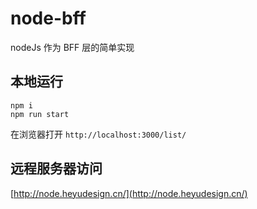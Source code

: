 # node-bff
nodeJs 作为 BFF 层的简单实现

## 本地运行

```cli
npm i 
npm run start
```
在浏览器打开 `http://localhost:3000/list/`

## 远程服务器访问

[http://node.heyudesign.cn/](http://node.heyudesign.cn/)
